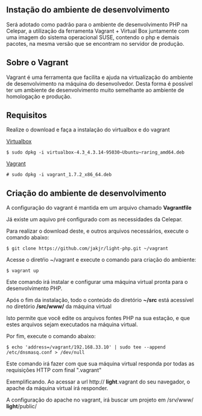 ## Instação do ambiente de desenvolvimento

Será adotado como padrão para o ambiente de desenvolvimento PHP na Celepar, a utilização da ferramenta Vagrant + Virtual Box juntamente com uma imagem do sistema operacional SUSE, contendo o php e demais pacotes, na mesma versão que se encontram no servidor de produção.

## Sobre o Vagrant

Vagrant é uma ferramenta que facilita e ajuda na virtualização do ambiente de desenvolvimento na máquina do desenvolvedor.
Desta forma é possível ter um ambiente de desenvolvimento muito semelhante ao ambiente de homologação e produção.

## Requisitos

Realize o download e faça a instalação do virtualbox e do vagrant

[Virtualbox](http://trac.gic.celepar.parana/trac/pinhao/attachment/wiki/Vagrant/virtualbox-4.3_4.3.14-95030~Ubuntu~raring_amd64.deb)

    $ sudo dpkg -i virtualbox-4.3_4.3.14-95030~Ubuntu~raring_amd64.deb

[Vagrant](http://trac.gic.celepar.parana/trac/pinhao/raw-attachment/wiki/Vagrant/vagrant_1.7.2_x86_64.deb)

    # sudo dpkg -i vagrant_1.7.2_x86_64.deb
    

## Criação do ambiente de desenvolvimento

A configuração do vagrant é mantida em um arquivo chamado **Vagrantfile**

Já existe um aquivo pré configurado com as necessidades da Celepar.

Para realizar o download deste, e outros arquivos necessários, execute o comando abaixo:

    $ git clone https://github.com/jakjr/light-php.git ~/vagrant
    
Acesse o diretŕio ~/vagrant e execute o comando para criação do ambiente:

    $ vagrant up
    
Este comando irá instalar e configurar uma máquina virtual pronta para o desenvolvimento PHP.
   
Após o fim da instalação, todo o conteúdo do diretório **~/src** está acessível no diretório **/src/www/** da máquina virtual
  
Isto permite que você edite os arquivos fontes PHP na sua estação, e que estes arquivos sejam executados na máquina virtual.
 
Por fim, execute o comando abaixo:

    $ echo 'address=/vagrant/192.168.33.10' | sudo tee --append /etc/dnsmasq.conf > /dev/null
    
Este comando irá fazer com que sua máquina virtual responda por todas as requisições HTTP com final ".vagrant"
    
Exemplificando. Ao acessar a url http:// **light**.vagrant do seu navegador, o apache da máquina virtual irá responder.
 
 A configuração do apache no vagrant, irá buscar um projeto em /srv/www/ **light**/public/